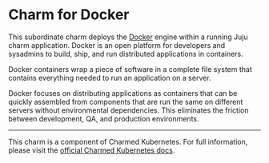 # Charm for Docker

This subordinate charm deploys the [Docker](http://docker.com) engine within
a running Juju charm application. Docker is an open platform for developers
and sysadmins to build, ship, and run distributed applications in containers.

Docker containers wrap a piece of software in a complete file system that
contains everything needed to run an application on a server.

Docker focuses on distributing applications as containers that can be quickly
assembled from components that are run the same on different servers without
environmental dependencies. This eliminates the friction between development,
QA, and production environments.

---

This charm is a component of Charmed Kubernetes. For full information,
please visit the [official Charmed Kubernetes docs](https://www.ubuntu.com/kubernetes/docs/charm-docker).
